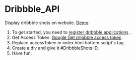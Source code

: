 # Dribbble_API
Display dribbble shots on website.  [Demo](https://umlearn.tech/Dribbble_API/) 

1. To get started, you need to [register dribbble applications](https://dribbble.com/account/applications/new) .  
2. Get Access Token: [Google Get dribbble access token](https://www.google.com/search?q=Get+dribbble+access+token&oq=Get+dribbble+access+token&aqs=chrome..69i57j35i39.773j0j4&sourceid=chrome&ie=UTF-8).
3. Replace accessToken in index.html bottom script's tag.
4. Create a div and give it #DribbbleShots ID.
5. Have fun.
